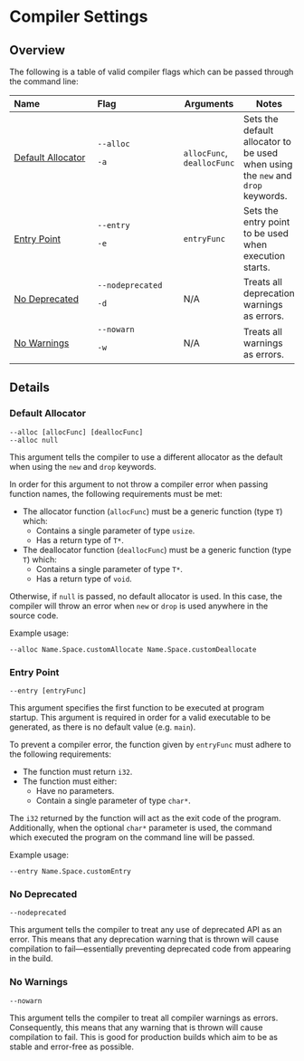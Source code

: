 # Compiler Settings

## Overview

The following is a table of valid compiler flags which can be passed through the command line:

<!-- This is such a dumb hack -->
|Name&nbsp;&nbsp;&nbsp;&nbsp;&nbsp;&nbsp;&nbsp;&nbsp;&nbsp;&nbsp;&nbsp;&nbsp;&nbsp;&nbsp;&nbsp;&nbsp;&nbsp;&nbsp;&nbsp;&nbsp;|Flag&nbsp;&nbsp;&nbsp;&nbsp;&nbsp;&nbsp;&nbsp;&nbsp;&nbsp;&nbsp;&nbsp;&nbsp;&nbsp;&nbsp;&nbsp;&nbsp;&nbsp;&nbsp;&nbsp;&nbsp;&nbsp;&nbsp;&nbsp;&nbsp;|Arguments|Notes|
|----|----|----|----|
|[Default Allocator](#default-allocator)|`--alloc` <p> `-a`|`allocFunc`, `deallocFunc`|Sets the default allocator to be used when using the `new` and `drop` keywords.|
|[Entry Point](#entry-point)|`--entry` <p> `-e`|`entryFunc`|Sets the entry point to be used when execution starts.|
|[No Deprecated](#no-deprecated)|`--nodeprecated` <p> `-d`|N/A|Treats all deprecation warnings as errors.|
|[No Warnings](#no-warnings)|`--nowarn` <p> `-w`|N/A|Treats all warnings as errors.|

## Details

### Default Allocator

`--alloc [allocFunc] [deallocFunc]` \
`--alloc null`

This argument tells the compiler to use a different allocator as the default when using the `new` and `drop` keywords.

In order for this argument to not throw a compiler error when passing function names, the following requirements must be met:

- The allocator function (`allocFunc`) must be a generic function (type `T`) which:
    - Contains a single parameter of type `usize`.
    - Has a return type of `T*`.
- The deallocator function (`deallocFunc`) must be a generic function (type `T`) which:
    - Contains a single parameter of type `T*`.
    - Has a return type of `void`.

Otherwise, if `null` is passed, no default allocator is used. In this case, the compiler will throw an error when `new` or `drop` is used anywhere in the source code.

Example usage:
```
--alloc Name.Space.customAllocate Name.Space.customDeallocate
```

### Entry Point

`--entry [entryFunc]`

This argument specifies the first function to be executed at program startup. This argument is required in order for a valid executable to be generated, as there is no default value (e.g. `main`).

To prevent a compiler error, the function given by `entryFunc` must adhere to the following requirements:

- The function must return `i32`.
- The function must either:
    - Have no parameters.
    - Contain a single parameter of type `char*`.

The `i32` returned by the function will act as the exit code of the program. Additionally, when the optional `char*` parameter is used, the command which executed the program on the command line will be passed.

Example usage:
```
--entry Name.Space.customEntry
```

### No Deprecated

`--nodeprecated`

This argument tells the compiler to treat any use of deprecated API as an error. This means that any deprecation warning that is thrown will cause compilation to fail—essentially preventing deprecated code from appearing in the build.

### No Warnings

`--nowarn`

This argument tells the compiler to treat all compiler warnings as errors. Consequently, this means that any warning that is thrown will cause compilation to fail. This is good for production builds which aim to be as stable and error-free as possible.